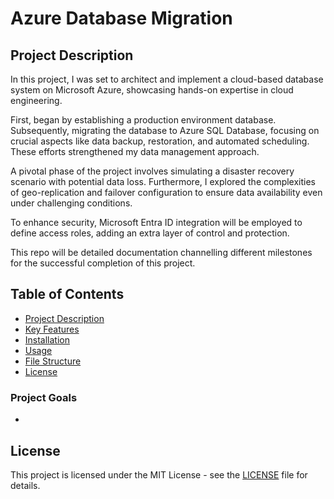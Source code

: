 # Azure Database Migration 

## Project Description
In this project, I was set to architect and implement a cloud-based database system on Microsoft Azure, showcasing hands-on expertise in cloud engineering.

First, began by establishing a production environment database. Subsequently, migrating the database to Azure SQL Database, focusing on crucial aspects like data backup, restoration, and automated scheduling. These efforts strengthened my data management approach.

A pivotal phase of the project involves simulating a disaster recovery scenario with potential data loss. Furthermore, I explored the complexities of geo-replication and failover configuration to ensure data availability even under challenging conditions.

To enhance security, Microsoft Entra ID integration will be employed to define access roles, adding an extra layer of control and protection.

This repo will be detailed documentation channelling different milestones for the successful completion of this project.


## Table of Contents
- [Project Description](#description)
- [Key Features](#key-features)
- [Installation](#installation)
- [Usage](#usage)
- [File Structure](#file-structure)
- [License](#license)


### Project Goals
- 


## License
This project is licensed under the MIT License - see the [LICENSE](LICENSE) file for details.
